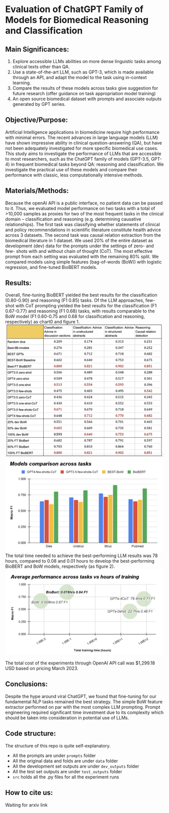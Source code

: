 # Evaluation of ChatGPT Family of Models for Biomedical Reasoning and Classification

## Main Significances:

1. Explore accessible LLMs abilities on more dense linguistic tasks among clinical texts other than QA.
2. Use a state-of-the-art LLM, such as GPT-3, which is made available through an API, and adapt the model to the task using in-context learning.
3. Compare the results of these models across tasks give suggestion for future research (offer guidance on task appropriation model training)
4. An open source biomedical dataset with prompts and associate outputs generated by GPT series.

## Objective/Purpose:

Artificial Intelligence applications in biomedicine require high performance with minimal errors. The recent advances in large language models (LLM) have shown impressive ability in clinical question-answering (QA), but have not been adequately investigated for more specific biomedical use cases.  This study aims to investigate the performance of LLMs that are accessible to most researchers, such as the ChatGPT family of models (GPT-3.5, GPT-4) in frequent biomedical tasks beyond QA: reasoning and classification. We investigate the practical use of these models and compare their performance with classic, less computationally intensive methods.

## Materials/Methods:

Because the openAI API is a public interface, no patient data can be passed to it. Thus, we evaluated model performance on two tasks with a total of >10,000 samples as proxies for two of the most frequent tasks in the clinical domain – classification and reasoning (e.g. determining causative relationships). The first task was classifying whether statements of clinical and policy recommendations in scientific literature constitute health advice across 3 datasets. The second task was causal relation extraction from the biomedical literature in 1 dataset. We used 20% of the entire dataset as development (dev) data for the prompts under the settings of zero- and few- shots with and without chain of thought (CoT). The most effective prompt from each setting was evaluated with the remaining 80% split. We compared models using simple features (bag-of-words (BoW)) with logistic regression, and fine-tuned BioBERT models.

## Results:

Overall, fine-tuning BioBERT yielded the best results for the classification (0.80-0.90) and reasoning (F1 0.85) tasks. Of the LLM approaches, few-shot with CoT prompting yielded the best results for the classification (F1 0.67-0.77) and reasoning (F1 0.68) tasks, with results comparable to the BoW model (F1 0.60-0.75 and 0.68 for classification and reasoning, respectively) as chart0 and figure 1.
![chart 0](src/media/chart0.png)
![Figure 1](src/media/figure1.png)
The total time needed to achieve the best-performing LLM results was 78 hours, compared to 0.08 and 0.01 hours to develop the best-performing BioBERT and BoW models, respectively (as figure 2).
![Figure 2](src/media/figure2.png)

The total cost of the experiments through OpenAI API call was $1,299.18 USD based on pricing March 2023. 

## Conclusions:

Despite the hype around viral ChatGPT, we found that fine-tuning for our fundamental NLP tasks remained the best strategy. The simple BoW feature extractor performed on par with the most complex LLM prompting. Prompt engineering required significant time investment due to its complexity which should be taken into consideration in potential use of LLMs.

## Code structure:

The structure of this repo is quite self-explanatory.

* All the prompts are under `prompts` folder
* All the original data and folds are under `data` folder
* All the development set outputs are under `dev_outputs` folder
* All the test set outputs are under `test_outputs` folder 
* `src` holds all the .py files for all the experiment runs

## How to cite us:

Waiting for arxiv link
